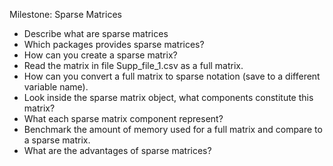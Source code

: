Milestone: Sparse Matrices

- Describe what are sparse matrices
- Which packages provides sparse matrices?
- How can you create a sparse matrix?
- Read the matrix in file Supp_file_1.csv as a full matrix.
- How can you convert a full matrix to sparse notation (save to a different variable name).
- Look inside the sparse matrix object, what components constitute this matrix?
- What each sparse matrix component represent?
- Benchmark the amount of memory used for a full matrix and compare to a sparse matrix.
- What are the advantages of sparse matrices?

